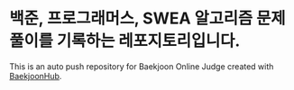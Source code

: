 # 백준, 프로그래머스, SWEA 알고리즘 문제풀이를 기록하는 레포지토리입니다.
This is an auto push repository for Baekjoon Online Judge created with [BaekjoonHub](https://github.com/BaekjoonHub/BaekjoonHub).
